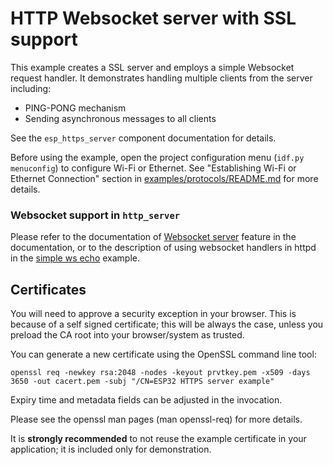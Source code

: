 # HTTP Websocket server with SSL support

This example creates a SSL server and employs a simple Websocket request handler. It demonstrates handling multiple clients from the server including:
* PING-PONG mechanism
* Sending asynchronous messages to all clients

See the `esp_https_server` component documentation for details.

Before using the example, open the project configuration menu (`idf.py menuconfig`) to configure Wi-Fi or Ethernet. See "Establishing Wi-Fi or Ethernet Connection" section in [examples/protocols/README.md](../../README.md) for more details.

### Websocket support in `http_server`

Please refer to the documentation of [Websocket server](https://docs.espressif.com/projects/esp-idf/en/latest/api-reference/protocols/esp_http_server.html#websocket-server) feature in the documentation,
or to the description of using websocket handlers in httpd in the [simple ws echo](../../http_server/ws_echo_server/README.md#how-to-use-example) example.

## Certificates

You will need to approve a security exception in your browser. This is because of a self signed
certificate; this will be always the case, unless you preload the CA root into your browser/system
as trusted.

You can generate a new certificate using the OpenSSL command line tool:

```
openssl req -newkey rsa:2048 -nodes -keyout prvtkey.pem -x509 -days 3650 -out cacert.pem -subj "/CN=ESP32 HTTPS server example"
```

Expiry time and metadata fields can be adjusted in the invocation.

Please see the openssl man pages (man openssl-req) for more details.

It is **strongly recommended** to not reuse the example certificate in your application;
it is included only for demonstration.
